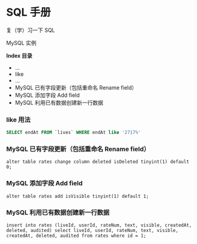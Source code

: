 # SQL 手册

复（学）习一下 SQL

MySQL 实例


**Index 目录**

* ...
* like
* ...
* MySQL 已有字段更新（包括重命名 Rename field）
* MySQL 添加字段 Add field
* MySQL 利用已有数据创建新一行数据


### like 用法

```sql
SELECT endAt FROM `lives` WHERE endAt like '2717%'
```


### MySQL 已有字段更新（包括重命名 Rename field）

```
alter table rates change column deleted isDeleted tinyint(1) default 0;
```

### MySQL 添加字段 Add field

```
alter table rates add isVisible tinyint(1) default 1;
```

### MySQL 利用已有数据创建新一行数据

```
insert into rates (liveId, userId, rateNum, text, visible, createdAt, deleted, audited) select liveId, userId, rateNum, text, visible, createdAt, deleted, audited from rates where id = 1;
```